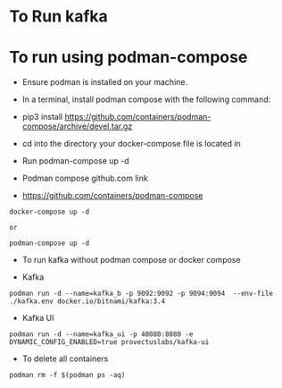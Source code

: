 # To Run kafka


# To run using podman-compose 


- Ensure podman is installed on your machine.
- In a terminal, install podman compose with the following command:
- pip3 install https://github.com/containers/podman-compose/archive/devel.tar.gz
- cd into the directory your docker-compose file is located in
- Run podman-compose up -d

- Podman compose github.com link

- https://github.com/containers/podman-compose


```
docker-compose up -d 

or 

podman-compose up -d
```

- To run kafka without podman compose or docker compose

- Kafka
```
podman run -d --name=kafka_b -p 9092:9092 -p 9094:9094  --env-file ./kafka.env docker.io/bitnami/kafka:3.4
```

- Kafka UI

```
podman run -d --name=kafka_ui -p 48080:8080 -e DYNAMIC_CONFIG_ENABLED=true provectuslabs/kafka-ui
```


- To delete all containers

```
podman rm -f $(podman ps -aq)
```